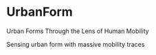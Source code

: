 # UrbanForm
Urban Forms Through the Lens of Human Mobility

Sensing urban form with massive mobility traces